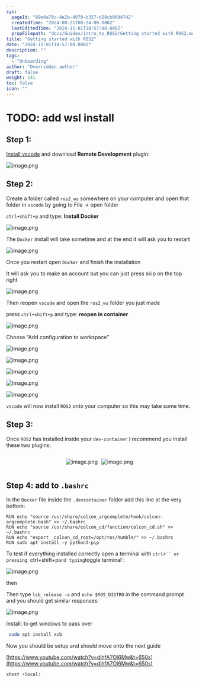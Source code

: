 ```yaml
---
sys:
  pageId: "89e0a78c-4e2b-4070-b327-d28cb0694742"
  createdTime: "2024-08-21T00:24:00.000Z"
  lastEditedTime: "2024-11-01T18:57:00.000Z"
  propFilepath: "docs/Guides/intro_to_ROS2/Getting started with ROS2.md"
title: "Getting started with ROS2"
date: "2024-11-01T18:57:00.000Z"
description: ""
tags:
  - "Onboarding"
author: "Overridden author"
draft: false
weight: 141
toc: false
icon: ""
---
```


# TODO: add wsl install

## Step 1:

[Install vscode](https://code.visualstudio.com/download) and download **Remote Development** plugin:

![image.png](https://prod-files-secure.s3.us-west-2.amazonaws.com/d518164a-d88e-44d1-a4ee-3adb3bd8bce0/efb52993-1881-4a40-b95e-6f020334f022/image.png?X-Amz-Algorithm=AWS4-HMAC-SHA256&X-Amz-Content-Sha256=UNSIGNED-PAYLOAD&X-Amz-Credential=ASIAZI2LB4663JIDYZ63%2F20250206%2Fus-west-2%2Fs3%2Faws4_request&X-Amz-Date=20250206T160743Z&X-Amz-Expires=3600&X-Amz-Security-Token=IQoJb3JpZ2luX2VjEEcaCXVzLXdlc3QtMiJIMEYCIQCQ1FSfn77ReYu90ImIlqjwqDN38dAColBjT%2FNIE9thjQIhALDsFVAWyx7S2lOcErPEWZpASLdUJuTjyYGYmk1vJtVKKv8DCGAQABoMNjM3NDIzMTgzODA1IgxyrDMWmB9%2Bb9rXEr4q3ANJJ%2BFRfdsh%2FPQqb86mbyfjGc8n7txJCSeujMhJNnz8cz0SYxFYfk3DdlxVNPXa%2F6XonJHG3Yr3JYg8f1SCBlxc65QqNL%2FKLrfYjKltOonn34Sfyj%2Bg7j6DQGaLlNZBo7YguK6%2FS5qBhvgpe4D%2F0GYP99ZxYwCM6iIQA0rxLn0RH9TogP1R1usMeBoBBrezJEpvtJ0s9LVpAIbKNujcc71DuYY%2F4iAaxmWmxpsbq9PwByzN5MF4CIjZ7qj9DlSUItrPeyAh2jfw4FUK%2Bwu%2FSnGsVOYR8uGvCET8Cz4ZPYLj9JfiYru3qySSHqxSkq3wujlAp%2F%2BSTLmwm6ReN5FBWbdFAOiWQfhl0UCqJkoPr3nWPetcC89VwaNNlmj6Y09Sj8ZbfOooJEFZ7lRIxV80pxf4Y2SOGRQF0P6OHLrLmTB9zfnIQrk6FbGon9UIqdXU9I2SKKzpW8BkWSkuUasBux0PD5mPPwqZqlKOaDE2eoDxBsi9Oby8aUvbdl%2Bv%2BIVdWhs2AEBp8nCpCmQmHY1ZZbphOy8RC7QinFoC34xUxkjp%2FJ%2FKnA704KSCnnkq6xOeck%2BnFvZVLG%2FeGGg%2F0NdInBhUTU1BRWiG8IbtJgCZSSZD8M4Ci0buGZpDTT7ovzCznZO9BjqkAWNYhmx7HiS978WqPQiD6227nwk7CwQ7uWk1zsbuXC9HgpGDOo7lp7O2uVaVhvTEGshSm12IjSejAC9KWhdFHxPS0v6v4Mg%2Fn0nm%2BmK6BBhVGlcIehls8zdkjGxSqVQiih8bP78RgmrBKcc4wC7zMEAZvwh0Z%2B6fzE7mwGbT2ZdyNGJ0SHSEeNnvOV40v2poijy3lQr1vZZQVuyQQl2syiKmECqg&X-Amz-Signature=25baa605b8e862d7cb1fe4aee4d09a21c2d87d476e3629a9817ad4820dc2d4db&X-Amz-SignedHeaders=host&x-id=GetObject)

## Step 2:

Create a folder called `ros2_ws` somewhere on your computer and open that folder in `vscode` by going to File → open folder 

`ctrl+shift+p` and type: **Install Docker**

![image.png](https://prod-files-secure.s3.us-west-2.amazonaws.com/d518164a-d88e-44d1-a4ee-3adb3bd8bce0/2269dc0e-1cd5-47ff-bceb-c04ad9b2eab0/image.png?X-Amz-Algorithm=AWS4-HMAC-SHA256&X-Amz-Content-Sha256=UNSIGNED-PAYLOAD&X-Amz-Credential=ASIAZI2LB4663JIDYZ63%2F20250206%2Fus-west-2%2Fs3%2Faws4_request&X-Amz-Date=20250206T160743Z&X-Amz-Expires=3600&X-Amz-Security-Token=IQoJb3JpZ2luX2VjEEcaCXVzLXdlc3QtMiJIMEYCIQCQ1FSfn77ReYu90ImIlqjwqDN38dAColBjT%2FNIE9thjQIhALDsFVAWyx7S2lOcErPEWZpASLdUJuTjyYGYmk1vJtVKKv8DCGAQABoMNjM3NDIzMTgzODA1IgxyrDMWmB9%2Bb9rXEr4q3ANJJ%2BFRfdsh%2FPQqb86mbyfjGc8n7txJCSeujMhJNnz8cz0SYxFYfk3DdlxVNPXa%2F6XonJHG3Yr3JYg8f1SCBlxc65QqNL%2FKLrfYjKltOonn34Sfyj%2Bg7j6DQGaLlNZBo7YguK6%2FS5qBhvgpe4D%2F0GYP99ZxYwCM6iIQA0rxLn0RH9TogP1R1usMeBoBBrezJEpvtJ0s9LVpAIbKNujcc71DuYY%2F4iAaxmWmxpsbq9PwByzN5MF4CIjZ7qj9DlSUItrPeyAh2jfw4FUK%2Bwu%2FSnGsVOYR8uGvCET8Cz4ZPYLj9JfiYru3qySSHqxSkq3wujlAp%2F%2BSTLmwm6ReN5FBWbdFAOiWQfhl0UCqJkoPr3nWPetcC89VwaNNlmj6Y09Sj8ZbfOooJEFZ7lRIxV80pxf4Y2SOGRQF0P6OHLrLmTB9zfnIQrk6FbGon9UIqdXU9I2SKKzpW8BkWSkuUasBux0PD5mPPwqZqlKOaDE2eoDxBsi9Oby8aUvbdl%2Bv%2BIVdWhs2AEBp8nCpCmQmHY1ZZbphOy8RC7QinFoC34xUxkjp%2FJ%2FKnA704KSCnnkq6xOeck%2BnFvZVLG%2FeGGg%2F0NdInBhUTU1BRWiG8IbtJgCZSSZD8M4Ci0buGZpDTT7ovzCznZO9BjqkAWNYhmx7HiS978WqPQiD6227nwk7CwQ7uWk1zsbuXC9HgpGDOo7lp7O2uVaVhvTEGshSm12IjSejAC9KWhdFHxPS0v6v4Mg%2Fn0nm%2BmK6BBhVGlcIehls8zdkjGxSqVQiih8bP78RgmrBKcc4wC7zMEAZvwh0Z%2B6fzE7mwGbT2ZdyNGJ0SHSEeNnvOV40v2poijy3lQr1vZZQVuyQQl2syiKmECqg&X-Amz-Signature=e6facff627499aa59c403b9303adcb2281ec886b0b66b7bf617d8be9f5f85be6&X-Amz-SignedHeaders=host&x-id=GetObject)

The `Docker` install will take sometime and at the end it will ask you to restart

![image.png](https://prod-files-secure.s3.us-west-2.amazonaws.com/d518164a-d88e-44d1-a4ee-3adb3bd8bce0/ed233f78-be33-4b1f-b89c-9c346c0e961e/image.png?X-Amz-Algorithm=AWS4-HMAC-SHA256&X-Amz-Content-Sha256=UNSIGNED-PAYLOAD&X-Amz-Credential=ASIAZI2LB4663JIDYZ63%2F20250206%2Fus-west-2%2Fs3%2Faws4_request&X-Amz-Date=20250206T160743Z&X-Amz-Expires=3600&X-Amz-Security-Token=IQoJb3JpZ2luX2VjEEcaCXVzLXdlc3QtMiJIMEYCIQCQ1FSfn77ReYu90ImIlqjwqDN38dAColBjT%2FNIE9thjQIhALDsFVAWyx7S2lOcErPEWZpASLdUJuTjyYGYmk1vJtVKKv8DCGAQABoMNjM3NDIzMTgzODA1IgxyrDMWmB9%2Bb9rXEr4q3ANJJ%2BFRfdsh%2FPQqb86mbyfjGc8n7txJCSeujMhJNnz8cz0SYxFYfk3DdlxVNPXa%2F6XonJHG3Yr3JYg8f1SCBlxc65QqNL%2FKLrfYjKltOonn34Sfyj%2Bg7j6DQGaLlNZBo7YguK6%2FS5qBhvgpe4D%2F0GYP99ZxYwCM6iIQA0rxLn0RH9TogP1R1usMeBoBBrezJEpvtJ0s9LVpAIbKNujcc71DuYY%2F4iAaxmWmxpsbq9PwByzN5MF4CIjZ7qj9DlSUItrPeyAh2jfw4FUK%2Bwu%2FSnGsVOYR8uGvCET8Cz4ZPYLj9JfiYru3qySSHqxSkq3wujlAp%2F%2BSTLmwm6ReN5FBWbdFAOiWQfhl0UCqJkoPr3nWPetcC89VwaNNlmj6Y09Sj8ZbfOooJEFZ7lRIxV80pxf4Y2SOGRQF0P6OHLrLmTB9zfnIQrk6FbGon9UIqdXU9I2SKKzpW8BkWSkuUasBux0PD5mPPwqZqlKOaDE2eoDxBsi9Oby8aUvbdl%2Bv%2BIVdWhs2AEBp8nCpCmQmHY1ZZbphOy8RC7QinFoC34xUxkjp%2FJ%2FKnA704KSCnnkq6xOeck%2BnFvZVLG%2FeGGg%2F0NdInBhUTU1BRWiG8IbtJgCZSSZD8M4Ci0buGZpDTT7ovzCznZO9BjqkAWNYhmx7HiS978WqPQiD6227nwk7CwQ7uWk1zsbuXC9HgpGDOo7lp7O2uVaVhvTEGshSm12IjSejAC9KWhdFHxPS0v6v4Mg%2Fn0nm%2BmK6BBhVGlcIehls8zdkjGxSqVQiih8bP78RgmrBKcc4wC7zMEAZvwh0Z%2B6fzE7mwGbT2ZdyNGJ0SHSEeNnvOV40v2poijy3lQr1vZZQVuyQQl2syiKmECqg&X-Amz-Signature=c4e7ec5decde57dc9b3eb2ecc0cb7384632cbe8c7f020e815d965a180298d56c&X-Amz-SignedHeaders=host&x-id=GetObject)

Once you restart open `Docker` and finish the installation

It will ask you to make an account but you can just press skip on the top right

![image.png](https://prod-files-secure.s3.us-west-2.amazonaws.com/d518164a-d88e-44d1-a4ee-3adb3bd8bce0/21010ad9-1659-4fd9-9f59-9932a09b2a3d/image.png?X-Amz-Algorithm=AWS4-HMAC-SHA256&X-Amz-Content-Sha256=UNSIGNED-PAYLOAD&X-Amz-Credential=ASIAZI2LB4663JIDYZ63%2F20250206%2Fus-west-2%2Fs3%2Faws4_request&X-Amz-Date=20250206T160743Z&X-Amz-Expires=3600&X-Amz-Security-Token=IQoJb3JpZ2luX2VjEEcaCXVzLXdlc3QtMiJIMEYCIQCQ1FSfn77ReYu90ImIlqjwqDN38dAColBjT%2FNIE9thjQIhALDsFVAWyx7S2lOcErPEWZpASLdUJuTjyYGYmk1vJtVKKv8DCGAQABoMNjM3NDIzMTgzODA1IgxyrDMWmB9%2Bb9rXEr4q3ANJJ%2BFRfdsh%2FPQqb86mbyfjGc8n7txJCSeujMhJNnz8cz0SYxFYfk3DdlxVNPXa%2F6XonJHG3Yr3JYg8f1SCBlxc65QqNL%2FKLrfYjKltOonn34Sfyj%2Bg7j6DQGaLlNZBo7YguK6%2FS5qBhvgpe4D%2F0GYP99ZxYwCM6iIQA0rxLn0RH9TogP1R1usMeBoBBrezJEpvtJ0s9LVpAIbKNujcc71DuYY%2F4iAaxmWmxpsbq9PwByzN5MF4CIjZ7qj9DlSUItrPeyAh2jfw4FUK%2Bwu%2FSnGsVOYR8uGvCET8Cz4ZPYLj9JfiYru3qySSHqxSkq3wujlAp%2F%2BSTLmwm6ReN5FBWbdFAOiWQfhl0UCqJkoPr3nWPetcC89VwaNNlmj6Y09Sj8ZbfOooJEFZ7lRIxV80pxf4Y2SOGRQF0P6OHLrLmTB9zfnIQrk6FbGon9UIqdXU9I2SKKzpW8BkWSkuUasBux0PD5mPPwqZqlKOaDE2eoDxBsi9Oby8aUvbdl%2Bv%2BIVdWhs2AEBp8nCpCmQmHY1ZZbphOy8RC7QinFoC34xUxkjp%2FJ%2FKnA704KSCnnkq6xOeck%2BnFvZVLG%2FeGGg%2F0NdInBhUTU1BRWiG8IbtJgCZSSZD8M4Ci0buGZpDTT7ovzCznZO9BjqkAWNYhmx7HiS978WqPQiD6227nwk7CwQ7uWk1zsbuXC9HgpGDOo7lp7O2uVaVhvTEGshSm12IjSejAC9KWhdFHxPS0v6v4Mg%2Fn0nm%2BmK6BBhVGlcIehls8zdkjGxSqVQiih8bP78RgmrBKcc4wC7zMEAZvwh0Z%2B6fzE7mwGbT2ZdyNGJ0SHSEeNnvOV40v2poijy3lQr1vZZQVuyQQl2syiKmECqg&X-Amz-Signature=e41a0f611173d36e9865a4ce4a87b5487d519141d45bd7c327bbacf853aa66ab&X-Amz-SignedHeaders=host&x-id=GetObject)

Then reopen `vscode` and open the `ros2_ws` folder you just made

press `ctrl+shift+p` and type: **reopen in container**

![image.png](https://prod-files-secure.s3.us-west-2.amazonaws.com/d518164a-d88e-44d1-a4ee-3adb3bd8bce0/4e93b8c2-41ad-488c-8095-c74205196118/image.png?X-Amz-Algorithm=AWS4-HMAC-SHA256&X-Amz-Content-Sha256=UNSIGNED-PAYLOAD&X-Amz-Credential=ASIAZI2LB4663JIDYZ63%2F20250206%2Fus-west-2%2Fs3%2Faws4_request&X-Amz-Date=20250206T160743Z&X-Amz-Expires=3600&X-Amz-Security-Token=IQoJb3JpZ2luX2VjEEcaCXVzLXdlc3QtMiJIMEYCIQCQ1FSfn77ReYu90ImIlqjwqDN38dAColBjT%2FNIE9thjQIhALDsFVAWyx7S2lOcErPEWZpASLdUJuTjyYGYmk1vJtVKKv8DCGAQABoMNjM3NDIzMTgzODA1IgxyrDMWmB9%2Bb9rXEr4q3ANJJ%2BFRfdsh%2FPQqb86mbyfjGc8n7txJCSeujMhJNnz8cz0SYxFYfk3DdlxVNPXa%2F6XonJHG3Yr3JYg8f1SCBlxc65QqNL%2FKLrfYjKltOonn34Sfyj%2Bg7j6DQGaLlNZBo7YguK6%2FS5qBhvgpe4D%2F0GYP99ZxYwCM6iIQA0rxLn0RH9TogP1R1usMeBoBBrezJEpvtJ0s9LVpAIbKNujcc71DuYY%2F4iAaxmWmxpsbq9PwByzN5MF4CIjZ7qj9DlSUItrPeyAh2jfw4FUK%2Bwu%2FSnGsVOYR8uGvCET8Cz4ZPYLj9JfiYru3qySSHqxSkq3wujlAp%2F%2BSTLmwm6ReN5FBWbdFAOiWQfhl0UCqJkoPr3nWPetcC89VwaNNlmj6Y09Sj8ZbfOooJEFZ7lRIxV80pxf4Y2SOGRQF0P6OHLrLmTB9zfnIQrk6FbGon9UIqdXU9I2SKKzpW8BkWSkuUasBux0PD5mPPwqZqlKOaDE2eoDxBsi9Oby8aUvbdl%2Bv%2BIVdWhs2AEBp8nCpCmQmHY1ZZbphOy8RC7QinFoC34xUxkjp%2FJ%2FKnA704KSCnnkq6xOeck%2BnFvZVLG%2FeGGg%2F0NdInBhUTU1BRWiG8IbtJgCZSSZD8M4Ci0buGZpDTT7ovzCznZO9BjqkAWNYhmx7HiS978WqPQiD6227nwk7CwQ7uWk1zsbuXC9HgpGDOo7lp7O2uVaVhvTEGshSm12IjSejAC9KWhdFHxPS0v6v4Mg%2Fn0nm%2BmK6BBhVGlcIehls8zdkjGxSqVQiih8bP78RgmrBKcc4wC7zMEAZvwh0Z%2B6fzE7mwGbT2ZdyNGJ0SHSEeNnvOV40v2poijy3lQr1vZZQVuyQQl2syiKmECqg&X-Amz-Signature=1fb157e8c2b87315847e09b8432c748a1a15b2f2192c358d721f8f9f66302392&X-Amz-SignedHeaders=host&x-id=GetObject)

Choose “Add configuration to workspace”

![image.png](https://prod-files-secure.s3.us-west-2.amazonaws.com/d518164a-d88e-44d1-a4ee-3adb3bd8bce0/9560b282-5060-4989-ba37-97e7b2c22476/image.png?X-Amz-Algorithm=AWS4-HMAC-SHA256&X-Amz-Content-Sha256=UNSIGNED-PAYLOAD&X-Amz-Credential=ASIAZI2LB4663JIDYZ63%2F20250206%2Fus-west-2%2Fs3%2Faws4_request&X-Amz-Date=20250206T160743Z&X-Amz-Expires=3600&X-Amz-Security-Token=IQoJb3JpZ2luX2VjEEcaCXVzLXdlc3QtMiJIMEYCIQCQ1FSfn77ReYu90ImIlqjwqDN38dAColBjT%2FNIE9thjQIhALDsFVAWyx7S2lOcErPEWZpASLdUJuTjyYGYmk1vJtVKKv8DCGAQABoMNjM3NDIzMTgzODA1IgxyrDMWmB9%2Bb9rXEr4q3ANJJ%2BFRfdsh%2FPQqb86mbyfjGc8n7txJCSeujMhJNnz8cz0SYxFYfk3DdlxVNPXa%2F6XonJHG3Yr3JYg8f1SCBlxc65QqNL%2FKLrfYjKltOonn34Sfyj%2Bg7j6DQGaLlNZBo7YguK6%2FS5qBhvgpe4D%2F0GYP99ZxYwCM6iIQA0rxLn0RH9TogP1R1usMeBoBBrezJEpvtJ0s9LVpAIbKNujcc71DuYY%2F4iAaxmWmxpsbq9PwByzN5MF4CIjZ7qj9DlSUItrPeyAh2jfw4FUK%2Bwu%2FSnGsVOYR8uGvCET8Cz4ZPYLj9JfiYru3qySSHqxSkq3wujlAp%2F%2BSTLmwm6ReN5FBWbdFAOiWQfhl0UCqJkoPr3nWPetcC89VwaNNlmj6Y09Sj8ZbfOooJEFZ7lRIxV80pxf4Y2SOGRQF0P6OHLrLmTB9zfnIQrk6FbGon9UIqdXU9I2SKKzpW8BkWSkuUasBux0PD5mPPwqZqlKOaDE2eoDxBsi9Oby8aUvbdl%2Bv%2BIVdWhs2AEBp8nCpCmQmHY1ZZbphOy8RC7QinFoC34xUxkjp%2FJ%2FKnA704KSCnnkq6xOeck%2BnFvZVLG%2FeGGg%2F0NdInBhUTU1BRWiG8IbtJgCZSSZD8M4Ci0buGZpDTT7ovzCznZO9BjqkAWNYhmx7HiS978WqPQiD6227nwk7CwQ7uWk1zsbuXC9HgpGDOo7lp7O2uVaVhvTEGshSm12IjSejAC9KWhdFHxPS0v6v4Mg%2Fn0nm%2BmK6BBhVGlcIehls8zdkjGxSqVQiih8bP78RgmrBKcc4wC7zMEAZvwh0Z%2B6fzE7mwGbT2ZdyNGJ0SHSEeNnvOV40v2poijy3lQr1vZZQVuyQQl2syiKmECqg&X-Amz-Signature=8784ad0707c3932f3502d4de510f6fb97e8c18eafd6b81110d9205e2d2ff7763&X-Amz-SignedHeaders=host&x-id=GetObject)

![image.png](https://prod-files-secure.s3.us-west-2.amazonaws.com/d518164a-d88e-44d1-a4ee-3adb3bd8bce0/2ee63f81-886b-48e8-a553-dc6e5eac99e4/image.png?X-Amz-Algorithm=AWS4-HMAC-SHA256&X-Amz-Content-Sha256=UNSIGNED-PAYLOAD&X-Amz-Credential=ASIAZI2LB4663JIDYZ63%2F20250206%2Fus-west-2%2Fs3%2Faws4_request&X-Amz-Date=20250206T160743Z&X-Amz-Expires=3600&X-Amz-Security-Token=IQoJb3JpZ2luX2VjEEcaCXVzLXdlc3QtMiJIMEYCIQCQ1FSfn77ReYu90ImIlqjwqDN38dAColBjT%2FNIE9thjQIhALDsFVAWyx7S2lOcErPEWZpASLdUJuTjyYGYmk1vJtVKKv8DCGAQABoMNjM3NDIzMTgzODA1IgxyrDMWmB9%2Bb9rXEr4q3ANJJ%2BFRfdsh%2FPQqb86mbyfjGc8n7txJCSeujMhJNnz8cz0SYxFYfk3DdlxVNPXa%2F6XonJHG3Yr3JYg8f1SCBlxc65QqNL%2FKLrfYjKltOonn34Sfyj%2Bg7j6DQGaLlNZBo7YguK6%2FS5qBhvgpe4D%2F0GYP99ZxYwCM6iIQA0rxLn0RH9TogP1R1usMeBoBBrezJEpvtJ0s9LVpAIbKNujcc71DuYY%2F4iAaxmWmxpsbq9PwByzN5MF4CIjZ7qj9DlSUItrPeyAh2jfw4FUK%2Bwu%2FSnGsVOYR8uGvCET8Cz4ZPYLj9JfiYru3qySSHqxSkq3wujlAp%2F%2BSTLmwm6ReN5FBWbdFAOiWQfhl0UCqJkoPr3nWPetcC89VwaNNlmj6Y09Sj8ZbfOooJEFZ7lRIxV80pxf4Y2SOGRQF0P6OHLrLmTB9zfnIQrk6FbGon9UIqdXU9I2SKKzpW8BkWSkuUasBux0PD5mPPwqZqlKOaDE2eoDxBsi9Oby8aUvbdl%2Bv%2BIVdWhs2AEBp8nCpCmQmHY1ZZbphOy8RC7QinFoC34xUxkjp%2FJ%2FKnA704KSCnnkq6xOeck%2BnFvZVLG%2FeGGg%2F0NdInBhUTU1BRWiG8IbtJgCZSSZD8M4Ci0buGZpDTT7ovzCznZO9BjqkAWNYhmx7HiS978WqPQiD6227nwk7CwQ7uWk1zsbuXC9HgpGDOo7lp7O2uVaVhvTEGshSm12IjSejAC9KWhdFHxPS0v6v4Mg%2Fn0nm%2BmK6BBhVGlcIehls8zdkjGxSqVQiih8bP78RgmrBKcc4wC7zMEAZvwh0Z%2B6fzE7mwGbT2ZdyNGJ0SHSEeNnvOV40v2poijy3lQr1vZZQVuyQQl2syiKmECqg&X-Amz-Signature=7e2c886607e640fca1e0819224dd33ea5ae76310415abd5a0af677e1fde0a261&X-Amz-SignedHeaders=host&x-id=GetObject)

![image.png](https://prod-files-secure.s3.us-west-2.amazonaws.com/d518164a-d88e-44d1-a4ee-3adb3bd8bce0/ae1580b2-b048-407e-aed9-b584224a7a04/image.png?X-Amz-Algorithm=AWS4-HMAC-SHA256&X-Amz-Content-Sha256=UNSIGNED-PAYLOAD&X-Amz-Credential=ASIAZI2LB4663JIDYZ63%2F20250206%2Fus-west-2%2Fs3%2Faws4_request&X-Amz-Date=20250206T160743Z&X-Amz-Expires=3600&X-Amz-Security-Token=IQoJb3JpZ2luX2VjEEcaCXVzLXdlc3QtMiJIMEYCIQCQ1FSfn77ReYu90ImIlqjwqDN38dAColBjT%2FNIE9thjQIhALDsFVAWyx7S2lOcErPEWZpASLdUJuTjyYGYmk1vJtVKKv8DCGAQABoMNjM3NDIzMTgzODA1IgxyrDMWmB9%2Bb9rXEr4q3ANJJ%2BFRfdsh%2FPQqb86mbyfjGc8n7txJCSeujMhJNnz8cz0SYxFYfk3DdlxVNPXa%2F6XonJHG3Yr3JYg8f1SCBlxc65QqNL%2FKLrfYjKltOonn34Sfyj%2Bg7j6DQGaLlNZBo7YguK6%2FS5qBhvgpe4D%2F0GYP99ZxYwCM6iIQA0rxLn0RH9TogP1R1usMeBoBBrezJEpvtJ0s9LVpAIbKNujcc71DuYY%2F4iAaxmWmxpsbq9PwByzN5MF4CIjZ7qj9DlSUItrPeyAh2jfw4FUK%2Bwu%2FSnGsVOYR8uGvCET8Cz4ZPYLj9JfiYru3qySSHqxSkq3wujlAp%2F%2BSTLmwm6ReN5FBWbdFAOiWQfhl0UCqJkoPr3nWPetcC89VwaNNlmj6Y09Sj8ZbfOooJEFZ7lRIxV80pxf4Y2SOGRQF0P6OHLrLmTB9zfnIQrk6FbGon9UIqdXU9I2SKKzpW8BkWSkuUasBux0PD5mPPwqZqlKOaDE2eoDxBsi9Oby8aUvbdl%2Bv%2BIVdWhs2AEBp8nCpCmQmHY1ZZbphOy8RC7QinFoC34xUxkjp%2FJ%2FKnA704KSCnnkq6xOeck%2BnFvZVLG%2FeGGg%2F0NdInBhUTU1BRWiG8IbtJgCZSSZD8M4Ci0buGZpDTT7ovzCznZO9BjqkAWNYhmx7HiS978WqPQiD6227nwk7CwQ7uWk1zsbuXC9HgpGDOo7lp7O2uVaVhvTEGshSm12IjSejAC9KWhdFHxPS0v6v4Mg%2Fn0nm%2BmK6BBhVGlcIehls8zdkjGxSqVQiih8bP78RgmrBKcc4wC7zMEAZvwh0Z%2B6fzE7mwGbT2ZdyNGJ0SHSEeNnvOV40v2poijy3lQr1vZZQVuyQQl2syiKmECqg&X-Amz-Signature=606d8d8664387ac9c1918dd153e9375a29b87d783144f13634e077181826844d&X-Amz-SignedHeaders=host&x-id=GetObject)

![image.png](https://prod-files-secure.s3.us-west-2.amazonaws.com/d518164a-d88e-44d1-a4ee-3adb3bd8bce0/53255b28-f75e-430f-b9e3-c0ac8577e42b/image.png?X-Amz-Algorithm=AWS4-HMAC-SHA256&X-Amz-Content-Sha256=UNSIGNED-PAYLOAD&X-Amz-Credential=ASIAZI2LB4663JIDYZ63%2F20250206%2Fus-west-2%2Fs3%2Faws4_request&X-Amz-Date=20250206T160743Z&X-Amz-Expires=3600&X-Amz-Security-Token=IQoJb3JpZ2luX2VjEEcaCXVzLXdlc3QtMiJIMEYCIQCQ1FSfn77ReYu90ImIlqjwqDN38dAColBjT%2FNIE9thjQIhALDsFVAWyx7S2lOcErPEWZpASLdUJuTjyYGYmk1vJtVKKv8DCGAQABoMNjM3NDIzMTgzODA1IgxyrDMWmB9%2Bb9rXEr4q3ANJJ%2BFRfdsh%2FPQqb86mbyfjGc8n7txJCSeujMhJNnz8cz0SYxFYfk3DdlxVNPXa%2F6XonJHG3Yr3JYg8f1SCBlxc65QqNL%2FKLrfYjKltOonn34Sfyj%2Bg7j6DQGaLlNZBo7YguK6%2FS5qBhvgpe4D%2F0GYP99ZxYwCM6iIQA0rxLn0RH9TogP1R1usMeBoBBrezJEpvtJ0s9LVpAIbKNujcc71DuYY%2F4iAaxmWmxpsbq9PwByzN5MF4CIjZ7qj9DlSUItrPeyAh2jfw4FUK%2Bwu%2FSnGsVOYR8uGvCET8Cz4ZPYLj9JfiYru3qySSHqxSkq3wujlAp%2F%2BSTLmwm6ReN5FBWbdFAOiWQfhl0UCqJkoPr3nWPetcC89VwaNNlmj6Y09Sj8ZbfOooJEFZ7lRIxV80pxf4Y2SOGRQF0P6OHLrLmTB9zfnIQrk6FbGon9UIqdXU9I2SKKzpW8BkWSkuUasBux0PD5mPPwqZqlKOaDE2eoDxBsi9Oby8aUvbdl%2Bv%2BIVdWhs2AEBp8nCpCmQmHY1ZZbphOy8RC7QinFoC34xUxkjp%2FJ%2FKnA704KSCnnkq6xOeck%2BnFvZVLG%2FeGGg%2F0NdInBhUTU1BRWiG8IbtJgCZSSZD8M4Ci0buGZpDTT7ovzCznZO9BjqkAWNYhmx7HiS978WqPQiD6227nwk7CwQ7uWk1zsbuXC9HgpGDOo7lp7O2uVaVhvTEGshSm12IjSejAC9KWhdFHxPS0v6v4Mg%2Fn0nm%2BmK6BBhVGlcIehls8zdkjGxSqVQiih8bP78RgmrBKcc4wC7zMEAZvwh0Z%2B6fzE7mwGbT2ZdyNGJ0SHSEeNnvOV40v2poijy3lQr1vZZQVuyQQl2syiKmECqg&X-Amz-Signature=67a37d891ded80407d90d69eff6447abdcd27caf3a3d2a0f7307ed4c3f568efa&X-Amz-SignedHeaders=host&x-id=GetObject)

![image.png](https://prod-files-secure.s3.us-west-2.amazonaws.com/d518164a-d88e-44d1-a4ee-3adb3bd8bce0/7c562767-5af9-4ffb-97d1-327bcdf4ee00/image.png?X-Amz-Algorithm=AWS4-HMAC-SHA256&X-Amz-Content-Sha256=UNSIGNED-PAYLOAD&X-Amz-Credential=ASIAZI2LB4663JIDYZ63%2F20250206%2Fus-west-2%2Fs3%2Faws4_request&X-Amz-Date=20250206T160743Z&X-Amz-Expires=3600&X-Amz-Security-Token=IQoJb3JpZ2luX2VjEEcaCXVzLXdlc3QtMiJIMEYCIQCQ1FSfn77ReYu90ImIlqjwqDN38dAColBjT%2FNIE9thjQIhALDsFVAWyx7S2lOcErPEWZpASLdUJuTjyYGYmk1vJtVKKv8DCGAQABoMNjM3NDIzMTgzODA1IgxyrDMWmB9%2Bb9rXEr4q3ANJJ%2BFRfdsh%2FPQqb86mbyfjGc8n7txJCSeujMhJNnz8cz0SYxFYfk3DdlxVNPXa%2F6XonJHG3Yr3JYg8f1SCBlxc65QqNL%2FKLrfYjKltOonn34Sfyj%2Bg7j6DQGaLlNZBo7YguK6%2FS5qBhvgpe4D%2F0GYP99ZxYwCM6iIQA0rxLn0RH9TogP1R1usMeBoBBrezJEpvtJ0s9LVpAIbKNujcc71DuYY%2F4iAaxmWmxpsbq9PwByzN5MF4CIjZ7qj9DlSUItrPeyAh2jfw4FUK%2Bwu%2FSnGsVOYR8uGvCET8Cz4ZPYLj9JfiYru3qySSHqxSkq3wujlAp%2F%2BSTLmwm6ReN5FBWbdFAOiWQfhl0UCqJkoPr3nWPetcC89VwaNNlmj6Y09Sj8ZbfOooJEFZ7lRIxV80pxf4Y2SOGRQF0P6OHLrLmTB9zfnIQrk6FbGon9UIqdXU9I2SKKzpW8BkWSkuUasBux0PD5mPPwqZqlKOaDE2eoDxBsi9Oby8aUvbdl%2Bv%2BIVdWhs2AEBp8nCpCmQmHY1ZZbphOy8RC7QinFoC34xUxkjp%2FJ%2FKnA704KSCnnkq6xOeck%2BnFvZVLG%2FeGGg%2F0NdInBhUTU1BRWiG8IbtJgCZSSZD8M4Ci0buGZpDTT7ovzCznZO9BjqkAWNYhmx7HiS978WqPQiD6227nwk7CwQ7uWk1zsbuXC9HgpGDOo7lp7O2uVaVhvTEGshSm12IjSejAC9KWhdFHxPS0v6v4Mg%2Fn0nm%2BmK6BBhVGlcIehls8zdkjGxSqVQiih8bP78RgmrBKcc4wC7zMEAZvwh0Z%2B6fzE7mwGbT2ZdyNGJ0SHSEeNnvOV40v2poijy3lQr1vZZQVuyQQl2syiKmECqg&X-Amz-Signature=ecb265c655aef479ad62c1d77adff2a1965b52e9f9fc95e47e9e5f7761f244e7&X-Amz-SignedHeaders=host&x-id=GetObject)

`vscode` will now install `ROS2` onto your computer so this may take some time.

## Step 3:

Once `ROS2` has installed inside your `dev-container` I recommend you install these two plugins:

<div style="display: flex;flex-direction: row; column-gap:10px; max-width: 630px;justify-content: center;">
<div>

![image.png](https://prod-files-secure.s3.us-west-2.amazonaws.com/d518164a-d88e-44d1-a4ee-3adb3bd8bce0/3fc3d550-5a54-4ba1-ba6b-faa01cdb7369/image.png?X-Amz-Algorithm=AWS4-HMAC-SHA256&X-Amz-Content-Sha256=UNSIGNED-PAYLOAD&X-Amz-Credential=ASIAZI2LB466UM4ANE2N%2F20250206%2Fus-west-2%2Fs3%2Faws4_request&X-Amz-Date=20250206T160745Z&X-Amz-Expires=3600&X-Amz-Security-Token=IQoJb3JpZ2luX2VjEEcaCXVzLXdlc3QtMiJIMEYCIQCpZL%2FhJCKNr9y1Ge9zRArTLQ7QoRokXuoI7kQ%2BJ3Jo7gIhALEgxaO6wtzWVP02oPR8UVUwK07mbYXiubzkvJlLQxpJKv8DCGAQABoMNjM3NDIzMTgzODA1IgzndbAGE3A5FGcQoOsq3APCqobt6bU%2FIiMdA4O8nM%2BSRXK0J02hWIdXalLg3SmMKmjDWZcBfX6pybqzoPlIUnpZX4s2Bdqe7dI%2FE%2By0A6N5vhcIdsLdKIxTl3AWaI5P7rdnJmYxD8hlQrxJm3U0oic0Ahdhpe3I8fHp5gxsOU4Qt%2FARvJlQG5WtYAnM1t0FQheBVzNKsIuQ0c%2F5Endertn1SaIHeCzrRv41DCUuDzqK55eVkktJ6sqhf%2Fuut7%2FJi0ZBimOCrmOyLbz%2FUNn4R5wbX5bg2dgC8e4gE72Qkio2qJC%2BYNf2HK%2FqQno%2FhnuOteb6arYTpCaxqXdWPTnO4qdoxycY%2FDZB55XcM0QVHFvDcRZI6XjQKJUNnK622iSIRH86rvUisiIVjh9H8DixvHkgzkj%2BxhsLx6g5YADgQ2rMjqfb3bI9Se4JPAsRKtFULHn58vw%2B%2Fk6gq1SPAOseUN0AHRznI6hfCZUnl9Ktl7XzjpuPGrpvzzST4jlXGg3Ck2FxHVW5ZFTZy6DN%2Bh%2FrXrrkRBL8UbgVKPj68ptpkVjyDq%2FFMIv%2FbnmacH36R9ifv%2BRO86k%2BQ%2BDUqJAD1u0CCwE0jeUJlxQdqQvZrtr8O0%2FpehiOMQBcA4IPBH94CNPAwEqekVP%2BfYj51qGqcjD8nZO9BjqkAafAfQ868xBTc3ImlktD2tp6Nocfxwcewzd9TEJKFZjIt7IpWCeP23qXAJ0Fw3Xh6A0f6iJa34bzE9KVJG6LOD5uJARnwgQA4%2BxiZwrJDQDUc7tZod1g97il%2FT93X0JcHzUN6xLOBkjusKd2Laqujo%2Bg1XRz4YLcWoJAlx%2BSOCkqUxd07bJvsBr4lFj8hJeG1L8vf9e7ukkq%2BY28N%2FR%2FCEsLdnBR&X-Amz-Signature=732a24f531269c68eaefa461116a155341deb0395ebe7fd17ed21601158e3480&X-Amz-SignedHeaders=host&x-id=GetObject)

</div>
<div>

![image.png](https://prod-files-secure.s3.us-west-2.amazonaws.com/d518164a-d88e-44d1-a4ee-3adb3bd8bce0/d994cc66-13c2-4093-a5a3-f84cf4601a82/image.png?X-Amz-Algorithm=AWS4-HMAC-SHA256&X-Amz-Content-Sha256=UNSIGNED-PAYLOAD&X-Amz-Credential=ASIAZI2LB466U4MUHVZZ%2F20250206%2Fus-west-2%2Fs3%2Faws4_request&X-Amz-Date=20250206T160745Z&X-Amz-Expires=3600&X-Amz-Security-Token=IQoJb3JpZ2luX2VjEEcaCXVzLXdlc3QtMiJHMEUCIF26VaK0cg9TPQgb%2B7PswHE0ApI%2Fi%2BwNJou06QaWMDlQAiEAk%2Bky0T4A8q6dJ8IHJ58x%2FKwPfq6RKBidKRQykvfkaFgq%2FwMIYBAAGgw2Mzc0MjMxODM4MDUiDHO7pW8YFeQWn0CLNyrcA1mVa%2FYKPuZgn7QSKEAw77UeTUejxUFRsJUMYr5FIq4WEVUxROE%2FRagcR3qV5iBWtSORblZFSB9Xf4b7JUgriQXi2us9mqFPndC%2Bwn980%2BKBo0CY5bZfSPqt41Eo2hHNMhbNsXXFbwWgsoHjz4GZtVM29GZcKP0%2B60XosT5ptf7rQolp938XHVuq4miI3qEzjyeA1Ik6wzIE5AE%2FgaaOW98mDnYorHMUK9u30Y7aXH6TTrZMSbxtjf1ddHLbOqQtRhdPhNAqfAC27HhuoZFdhl%2FDSR6TaqzAyBfmtr4X%2FEXa0it9ZQC7nq%2F%2BvtQaTYfzgSnO9trFj%2B2KjiaeVe82WfLHApf%2BgTiI9%2FVAIsR1gZTtMJcb4V0ba5g2hsP%2BwngySo1yqHfsFjOi%2BUvcMoCn3UChKCZCi%2BgIVuAXmXSi16h3U2hxLLXL8oOf8ZGVoWqRS22ep5KVujfGK5kQc8jB5LqcMw8G7uwM2DXco2trW%2F1zQGD3n0po9TLVC0ULwdIHv0vaz%2BK%2F9%2FAsdmNOWzhEJKloKi1cevobPWxEVadTWvUNu%2F3YIRRfYugxOsMG4eTRpLUpGZzJY30n%2BL3v%2F4u2AR9gtGRpmXxmnMYarfoh2%2BnTkJ5VnQvnHWtcDe4cMP6dk70GOqUBvJ2wmnw0sPASbaTh5wDCoeBkbHjfBbWMkP4234JZAbeM4R5sD5fqbIsmcT0rxyEnzKG23XDdVPlBAffVVAbPnuraUacfJig1u5dxiPJtymZJ5OIG%2FUMBQnViDPuQUcuzNUu%2Bt5P8S59P2nEnykuE%2FCjzUTMQmLPsF1QkkZ4aIlnH%2BwPXYc0aDA5ABVwNiow8kHZkwqEx2sj%2F1vDOYc7A6K7zX3pD&X-Amz-Signature=d8889c23c1dc9c05f7841ae7d37d31f8a3cfc3dd04174faa09fea3c2cb00101f&X-Amz-SignedHeaders=host&x-id=GetObject)

</div>
</div>

## Step 4: add to `.bashrc`

In the `Docker` file inside the `.devcontainer` folder add this line at the very bottom: 

```docker
RUN echo "source /usr/share/colcon_argcomplete/hook/colcon-argcomplete.bash" >> ~/.bashrc
RUN echo "source /usr/share/colcon_cd/function/colcon_cd.sh" >> ~/.bashrc
RUN echo "export _colcon_cd_root=/opt/ros/humble/" >> ~/.bashrc
RUN sudo apt install -y python3-pip 
```

To test if everything installed correctly open a terminal with `ctrl+`` or pressing `ctrl+shift+p` and typing `toggle terminal`:

![image.png](https://prod-files-secure.s3.us-west-2.amazonaws.com/d518164a-d88e-44d1-a4ee-3adb3bd8bce0/6a4943d8-b04e-4c02-9a58-775f3384d1a5/image.png?X-Amz-Algorithm=AWS4-HMAC-SHA256&X-Amz-Content-Sha256=UNSIGNED-PAYLOAD&X-Amz-Credential=ASIAZI2LB4663JIDYZ63%2F20250206%2Fus-west-2%2Fs3%2Faws4_request&X-Amz-Date=20250206T160743Z&X-Amz-Expires=3600&X-Amz-Security-Token=IQoJb3JpZ2luX2VjEEcaCXVzLXdlc3QtMiJIMEYCIQCQ1FSfn77ReYu90ImIlqjwqDN38dAColBjT%2FNIE9thjQIhALDsFVAWyx7S2lOcErPEWZpASLdUJuTjyYGYmk1vJtVKKv8DCGAQABoMNjM3NDIzMTgzODA1IgxyrDMWmB9%2Bb9rXEr4q3ANJJ%2BFRfdsh%2FPQqb86mbyfjGc8n7txJCSeujMhJNnz8cz0SYxFYfk3DdlxVNPXa%2F6XonJHG3Yr3JYg8f1SCBlxc65QqNL%2FKLrfYjKltOonn34Sfyj%2Bg7j6DQGaLlNZBo7YguK6%2FS5qBhvgpe4D%2F0GYP99ZxYwCM6iIQA0rxLn0RH9TogP1R1usMeBoBBrezJEpvtJ0s9LVpAIbKNujcc71DuYY%2F4iAaxmWmxpsbq9PwByzN5MF4CIjZ7qj9DlSUItrPeyAh2jfw4FUK%2Bwu%2FSnGsVOYR8uGvCET8Cz4ZPYLj9JfiYru3qySSHqxSkq3wujlAp%2F%2BSTLmwm6ReN5FBWbdFAOiWQfhl0UCqJkoPr3nWPetcC89VwaNNlmj6Y09Sj8ZbfOooJEFZ7lRIxV80pxf4Y2SOGRQF0P6OHLrLmTB9zfnIQrk6FbGon9UIqdXU9I2SKKzpW8BkWSkuUasBux0PD5mPPwqZqlKOaDE2eoDxBsi9Oby8aUvbdl%2Bv%2BIVdWhs2AEBp8nCpCmQmHY1ZZbphOy8RC7QinFoC34xUxkjp%2FJ%2FKnA704KSCnnkq6xOeck%2BnFvZVLG%2FeGGg%2F0NdInBhUTU1BRWiG8IbtJgCZSSZD8M4Ci0buGZpDTT7ovzCznZO9BjqkAWNYhmx7HiS978WqPQiD6227nwk7CwQ7uWk1zsbuXC9HgpGDOo7lp7O2uVaVhvTEGshSm12IjSejAC9KWhdFHxPS0v6v4Mg%2Fn0nm%2BmK6BBhVGlcIehls8zdkjGxSqVQiih8bP78RgmrBKcc4wC7zMEAZvwh0Z%2B6fzE7mwGbT2ZdyNGJ0SHSEeNnvOV40v2poijy3lQr1vZZQVuyQQl2syiKmECqg&X-Amz-Signature=53a6de472a2cd7ce9b1af2c7aef4d81535ee14e57c49799cc1563c905c3824d4&X-Amz-SignedHeaders=host&x-id=GetObject)

then 

Then type `lsb_release -a` and `echo $ROS_DISTRO` in the command prompt and you should get similar responses:

![image.png](https://prod-files-secure.s3.us-west-2.amazonaws.com/d518164a-d88e-44d1-a4ee-3adb3bd8bce0/3e635dec-a805-4e85-8b9e-d000e5b71a4e/image.png?X-Amz-Algorithm=AWS4-HMAC-SHA256&X-Amz-Content-Sha256=UNSIGNED-PAYLOAD&X-Amz-Credential=ASIAZI2LB4663JIDYZ63%2F20250206%2Fus-west-2%2Fs3%2Faws4_request&X-Amz-Date=20250206T160743Z&X-Amz-Expires=3600&X-Amz-Security-Token=IQoJb3JpZ2luX2VjEEcaCXVzLXdlc3QtMiJIMEYCIQCQ1FSfn77ReYu90ImIlqjwqDN38dAColBjT%2FNIE9thjQIhALDsFVAWyx7S2lOcErPEWZpASLdUJuTjyYGYmk1vJtVKKv8DCGAQABoMNjM3NDIzMTgzODA1IgxyrDMWmB9%2Bb9rXEr4q3ANJJ%2BFRfdsh%2FPQqb86mbyfjGc8n7txJCSeujMhJNnz8cz0SYxFYfk3DdlxVNPXa%2F6XonJHG3Yr3JYg8f1SCBlxc65QqNL%2FKLrfYjKltOonn34Sfyj%2Bg7j6DQGaLlNZBo7YguK6%2FS5qBhvgpe4D%2F0GYP99ZxYwCM6iIQA0rxLn0RH9TogP1R1usMeBoBBrezJEpvtJ0s9LVpAIbKNujcc71DuYY%2F4iAaxmWmxpsbq9PwByzN5MF4CIjZ7qj9DlSUItrPeyAh2jfw4FUK%2Bwu%2FSnGsVOYR8uGvCET8Cz4ZPYLj9JfiYru3qySSHqxSkq3wujlAp%2F%2BSTLmwm6ReN5FBWbdFAOiWQfhl0UCqJkoPr3nWPetcC89VwaNNlmj6Y09Sj8ZbfOooJEFZ7lRIxV80pxf4Y2SOGRQF0P6OHLrLmTB9zfnIQrk6FbGon9UIqdXU9I2SKKzpW8BkWSkuUasBux0PD5mPPwqZqlKOaDE2eoDxBsi9Oby8aUvbdl%2Bv%2BIVdWhs2AEBp8nCpCmQmHY1ZZbphOy8RC7QinFoC34xUxkjp%2FJ%2FKnA704KSCnnkq6xOeck%2BnFvZVLG%2FeGGg%2F0NdInBhUTU1BRWiG8IbtJgCZSSZD8M4Ci0buGZpDTT7ovzCznZO9BjqkAWNYhmx7HiS978WqPQiD6227nwk7CwQ7uWk1zsbuXC9HgpGDOo7lp7O2uVaVhvTEGshSm12IjSejAC9KWhdFHxPS0v6v4Mg%2Fn0nm%2BmK6BBhVGlcIehls8zdkjGxSqVQiih8bP78RgmrBKcc4wC7zMEAZvwh0Z%2B6fzE7mwGbT2ZdyNGJ0SHSEeNnvOV40v2poijy3lQr1vZZQVuyQQl2syiKmECqg&X-Amz-Signature=ac2ee2cc6d39224a18c7c0f23de942ac8a6c4f6ebdc9770e6998212a203b9ca4&X-Amz-SignedHeaders=host&x-id=GetObject)

Install:  to get windows to pass over

```bash
 sudo apt install xcb
```

Now you should be setup and should move onto the next guide 

[https://www.youtube.com/watch?v=dihfA7Ol6Mw&t=650s](https://www.youtube.com/watch?v=dihfA7Ol6Mw&t=650s)

```python
xhost +local:
```
